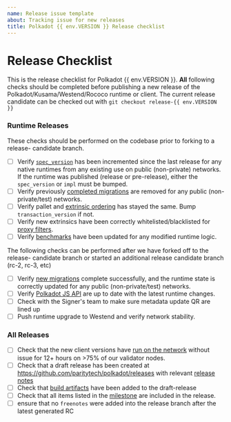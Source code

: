 ```yaml
---
name: Release issue template
about: Tracking issue for new releases
title: Polkadot {{ env.VERSION }} Release checklist
---
```

# Release Checklist

This is the release checklist for Polkadot {{ env.VERSION }}. **All** following
checks should be completed before publishing a new release of the
Polkadot/Kusama/Westend/Rococo runtime or client. The current release candidate can be
checked out with `git checkout release-{{ env.VERSION }}`

### Runtime Releases

These checks should be performed on the codebase prior to forking to a release-
candidate branch.

- [ ] Verify [`spec_version`](https://github.com/paritytech/polkadot/blob/master/doc/release-checklist.md#spec-version) has been incremented since the
    last release for any native runtimes from any existing use on public
    (non-private) networks. If the runtime was published (release or pre-release), either
    the `spec_version` or `impl` must be bumped.
- [ ] Verify previously [completed migrations](https://github.com/paritytech/polkadot/blob/master/doc/release-checklist.md#old-migrations-removed) are
    removed for any public (non-private/test) networks.
- [ ] Verify pallet and [extrinsic ordering](https://github.com/paritytech/polkadot/blob/master/doc/release-checklist.md#extrinsic-ordering) has stayed
    the same. Bump `transaction_version` if not.
- [ ] Verify new extrinsics have been correctly whitelisted/blacklisted for
    [proxy filters](https://github.com/paritytech/polkadot/blob/master/doc/release-checklist.md#proxy-filtering).
- [ ] Verify [benchmarks](https://github.com/paritytech/polkadot/blob/master/doc/release-checklist.md#benchmarks) have been updated for any modified
    runtime logic.

The following checks can be performed after we have forked off to the release-
candidate branch or started an additional release candidate branch (rc-2, rc-3, etc)

- [ ] Verify [new migrations](https://github.com/paritytech/polkadot/blob/master/doc/release-checklist.md#new-migrations) complete successfully, and the
    runtime state is correctly updated for any public (non-private/test)
    networks.
- [ ] Verify [Polkadot JS API](https://github.com/paritytech/polkadot/blob/master/doc/release-checklist.md#polkadot-js) are up to date with the latest
    runtime changes.
- [ ] Check with the Signer's team to make sure metadata update QR are lined up
- [ ] Push runtime upgrade to Westend and verify network stability.

### All Releases

- [ ] Check that the new client versions have [run on the network](https://github.com/paritytech/polkadot/blob/master/doc/release-checklist.md#burn-in)
    without issue for 12+ hours on >75% of our validator nodes.
- [ ] Check that a draft release has been created at
    https://github.com/paritytech/polkadot/releases with relevant [release
    notes](https://github.com/paritytech/polkadot/blob/master/doc/release-checklist.md#release-notes)
- [ ] Check that [build artifacts](https://github.com/paritytech/polkadot/blob/master/doc/release-checklist.md#build-artifacts) have been added to the
    draft-release
- [ ] Check that all items listed in the [milestone](https://github.com/paritytech/polkadot/milestones) are included in the release.
- [ ] ensure that no `freenotes` were added into the release branch after the latest generated RC
